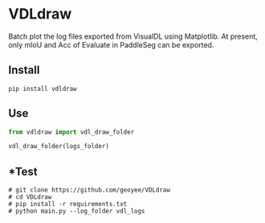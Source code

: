 # VDLdraw

Batch plot the log files exported from VisualDL using Matplotlib. At present, only mIoU and Acc of Evaluate in PaddleSeg can be exported.

## Install

```shell
pip install vdldraw
```

## Use

```python
from vdldraw import vdl_draw_folder

vdl_draw_folder(logs_folder)
```

## \*Test

```shell
# git clone https://github.com/geoyee/VDLdraw
# cd VDLdraw
# pip install -r requirements.txt
# python main.py --log_folder vdl_logs
```

